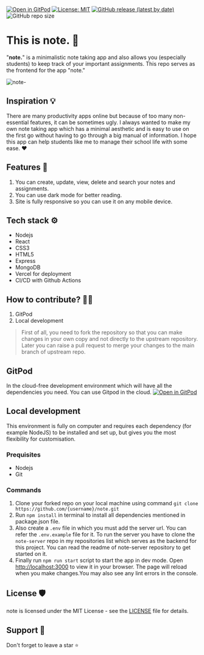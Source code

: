 [![Open in GitPod](https://img.shields.io/badge/Gitpod-Ready--to--Code-blue?logo=gitpod)](https://gitpod.io/#https://github.com/Ananya2001-an/note)
[![License: MIT](https://img.shields.io/badge/License-MIT-yellow.svg)](https://opensource.org/licenses/MIT) 
[![GitHub release (latest by date)](https://img.shields.io/github/v/release/Ananya2001-an/note)](https://github.com/Ananya2001-an/note/releases)
![GitHub repo size](https://img.shields.io/github/repo-size/Ananya2001-an/note)

# This is note. 📝

"**note.**" is a minimalistic note taking app and also allows you (especially students) to keep track of your important assignments. This repo serves as the frontend for the app "note."

![note-](https://user-images.githubusercontent.com/55504616/218420244-1b1fa815-8074-44b9-b27c-40b38a034716.png)

## Inspiration 💡
There are many productivity apps online but because of too many non-essential features, it can be sometimes ugly. I always wanted to make my own note taking app which has a minimal aesthetic and is easy to use on the first go without having to go through a big manual of information. I hope this app can help students like me to manage their school life with some ease. ♥ 

## Features 👀
1. You can create, update, view, delete and search your notes and assignments.
2. You can use dark mode for better reading.
3. Site is fully responsive so you can use it on any mobile device.

## Tech stack ⚙
- Nodejs
- React
- CSS3
- HTML5
- Express
- MongoDB
- Vercel for deployment
- CI/CD with Github Actions

## How to contribute? 👩‍💻
1. GitPod
2. Local development

> First of all, you need to fork the repository so that you can make changes in your own copy and not directly to the upstream repository. Later you can raise a pull request to merge your changes to the main branch of upstream repo. 

## GitPod
In the cloud-free development environment which will have all the dependencies you need. You can use Gitpod in the cloud. [![Open in GitPod](https://img.shields.io/badge/Gitpod-Ready--to--Code-blue?logo=gitpod)](https://gitpod.io/#https://github.com/Ananya2001-an/note)

## Local development
This environment is fully on computer and requires each dependency (for example NodeJS) to be installed and set up, but gives you the most flexibility for customisation.

### Prequisites
- Nodejs
- Git

### Commands
1. Clone your forked repo on your local machine using command `git clone https://github.com/{username}/note.git`
2. Run `npm install` in terminal to install all dependencies mentioned in package.json file.
3. Also create a `.env` file in which you must add the server url. You can refer the `.env.example` file for it. To run the server you have to clone the `note-server` repo in my repositories list which serves as the backend for this project. You can read the readme of note-server repository to get started on it.
4. Finally run `npm run start` script to start the app in dev mode. Open [http://localhost:3000](http://localhost:3000) to view it in your browser.
The page will reload when you make changes.You may also see any lint errors in the console.

## License 🛡
note is licensed under the MIT License - see the [LICENSE](LICENSE) file for details.

## Support 🙏 
Don't forget to leave a star ⭐️


